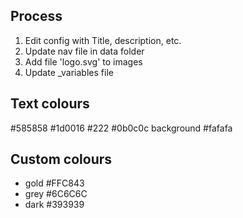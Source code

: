 

## Process 

1. Edit config with Title, description, etc. 
2. Update nav file in data folder
3. Add file 'logo.svg' to images 
4. Update _variables file 

## Text colours 
#585858
#1d0016
#222
#0b0c0c
background #fafafa

## Custom colours 
- gold #FFC843
- grey #6C6C6C
- dark #393939